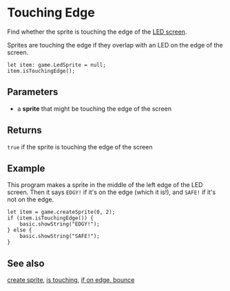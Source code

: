 # Touching Edge

Find whether the sprite is touching the edge of the [LED screen](/device/screen).

Sprites are touching the edge if they overlap with an LED on the edge of the screen.

```sig
let item: game.LedSprite = null;
item.isTouchingEdge();
```

## Parameters

* a **sprite** that might be touching the edge of the screen

## Returns

`true` if the sprite is touching the edge of the screen

## Example

This program makes a sprite in the middle of the left edge of the LED screen. Then it says `EDGY!` if it's on the edge (which it is!), and `SAFE!` if it's not on the edge.

```blocks
let item = game.createSprite(0, 2);
if (item.isTouchingEdge()) {
    basic.showString("EDGY!");
} else {
    basic.showString("SAFE!");
}
```

## See also

[create sprite](/reference/game/create-sprite), [is touching](/reference/game/is-touching), [if on edge, bounce](/reference/game/if-on-edge-bounce)